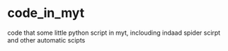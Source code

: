 # code_in_myt
code that some little python script in myt, inclouding indaad spider scirpt and other automatic scipts
